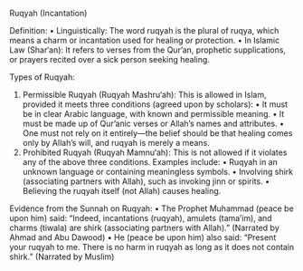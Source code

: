 Ruqyah (Incantation)

Definition:
 • Linguistically: The word ruqyah is the plural of ruqya, which means a charm or incantation used for healing or protection.
 • In Islamic Law (Shar‘an): It refers to verses from the Qur’an, prophetic supplications, or prayers recited over a sick person seeking healing.

Types of Ruqyah:
 1. Permissible Ruqyah (Ruqyah Mashru‘ah):
This is allowed in Islam, provided it meets three conditions (agreed upon by scholars):
 • It must be in clear Arabic language, with known and permissible meaning.
 • It must be made up of Qur’anic verses or Allah’s names and attributes.
 • One must not rely on it entirely—the belief should be that healing comes only by Allah’s will, and ruqyah is merely a means.
 2. Prohibited Ruqyah (Ruqyah Mamnu‘ah):
This is not allowed if it violates any of the above three conditions. Examples include:
 • Ruqyah in an unknown language or containing meaningless symbols.
 • Involving shirk (associating partners with Allah), such as invoking jinn or spirits.
 • Believing the ruqyah itself (not Allah) causes healing.

Evidence from the Sunnah on Ruqyah:
 • The Prophet Muhammad (peace be upon him) said:
“Indeed, incantations (ruqyah), amulets (tama’im), and charms (tiwala) are shirk (associating partners with Allah).”
(Narrated by Ahmad and Abu Dawood)
 • He (peace be upon him) also said:
“Present your ruqyah to me. There is no harm in ruqyah as long as it does not contain shirk.”
(Narrated by Muslim)